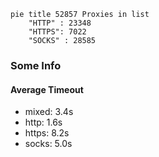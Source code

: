 
```mermaid
pie title 52857 Proxies in list
    "HTTP" : 23348
    "HTTPS": 7022
    "SOCKS" : 28585
```

### Some Info
#### Average Timeout

- mixed: 3.4s
- http: 1.6s
- https: 8.2s
- socks: 5.0s